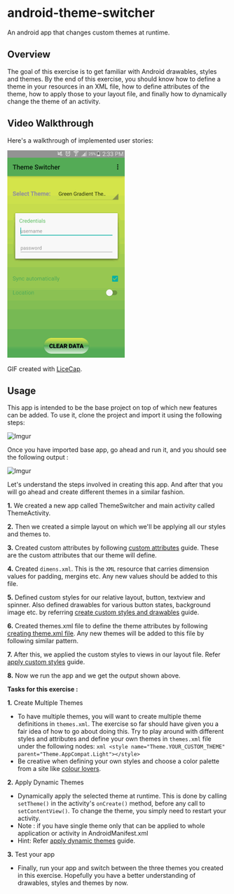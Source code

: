 # android-theme-switcher
An android app that changes custom themes at runtime.

## Overview

The goal of this exercise is to get familiar with Android drawables, styles and themes. By the end of this exercise, you should know how to define a theme in your resources in an XML file, how to define attributes of the theme, how to apply those to your layout file, and finally how to dynamically change the theme of an activity. 

## Video Walkthrough

Here's a walkthrough of implemented user stories:

<img src='https://github.com/alishaalam/ThemeSwitcher/blob/master/ThemeSwitcher.gif' title='Video Walkthrough' width='' alt='Video Walkthrough' />

GIF created with [LiceCap](http://www.cockos.com/licecap/).

## Usage
This app is intended to be the base project on top of which new features can be added. To use it, clone the project and import it using the following steps:

![Imgur](http://i.imgur.com/x5iXb8Y.gif)

Once you have imported base app, go ahead and run it, and you should see the following output : 
  
![Imgur](http://i.imgur.com/K1MANspm.png)

Let's understand the steps involved in creating this app. And after that you will go ahead and create different themes in a similar fashion.

**1.** We created a new app called ThemeSwitcher and main activity called ThemeActivity.

**2.** Then we created a simple layout on which we'll be applying all our styles and themes to.

**3.** Created custom attributes by following [custom attributes](http://guides.codepath.com/android/Developing-Custom-Themes#3-custom-attributes) guide. These are the custom attributes that our theme will define.

**4.** Created `dimens.xml`. This is the `XML` resource that carries dimension values for padding, mergins etc. Any new values should be added to this file.

**5.** Defined custom styles for our relative layout, button, textview and spinner. Also defined drawables for various button states, background image etc. by referring [create custom styles and drawables](http://guides.codepath.com/android/Developing-Custom-Themes#5-custom-styles-and-drawables) guide.

**6.** Created themes.xml file to define the theme attributes by following [creating theme.xml file](http://guides.codepath.com/android/Developing-Custom-Themes#6-create-themesxml-file). Any new themes will be added to this file by following similar pattern.

**7.** After this, we applied the custom styles to views in our layout file. Refer [apply custom styles](http://guides.codepath.com/android/Developing-Custom-Themes#7-apply-custom-styles) guide.

**8.** Now we run the app and we get the output shown above.

**Tasks for this exercise :**

**1.** Create Multiple Themes
   - To have multiple themes, you will want to create multiple theme definitions in `themes.xml`. The exercise so far should have given you a fair idea of how to go about doing this. Try to play around with different styles and attributes and define your own themes in `themes.xml` file under the following nodes:
    ```xml
    <style name="Theme.YOUR_CUSTOM_THEME" parent="Theme.AppCompat.Light"></style>
    ```
  - Be creative when defining your own styles and choose a color palette from a site like [colour lovers](http://www.colourlovers.com/palettes/most-loved/past-month/meta?page=1).


**2.** Apply Dynamic Themes
 * Dynamically apply the selected theme at runtime. This is done by calling `setTheme()` in the activity's `onCreate()` method, before any call to `setContentView()`. To change the theme, you simply need to restart your activity.
 * Note : if you have single theme only that can be applied to whole application or activity in AndroidManifest.xml
 * Hint: Refer [apply dynamic themes](http://guides.codepath.com/android/Developing-Custom-Themes#8-apply-dynamic-themes) guide.

**3.** Test your app
 * Finally, run your app and switch between the three themes you created in this exercise. Hopefully you have a better understanding of drawables, styles and themes by now.
